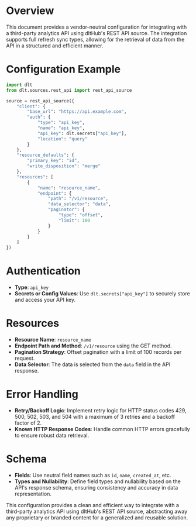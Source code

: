 # Overview

This document provides a vendor-neutral configuration for integrating with a third-party analytics API using dltHub's REST API source. The integration supports full refresh sync types, allowing for the retrieval of data from the API in a structured and efficient manner.

# Configuration Example

```python
import dlt
from dlt.sources.rest_api import rest_api_source

source = rest_api_source({
    "client": {
        "base_url": "https://api.example.com",
        "auth": {
            "type": "api_key",
            "name": "api_key",
            "api_key": dlt.secrets["api_key"],
            "location": "query"
        }
    },
    "resource_defaults": {
        "primary_key": "id",
        "write_disposition": "merge"
    },
    "resources": [
        {
            "name": "resource_name",
            "endpoint": {
                "path": "/v1/resource",
                "data_selector": "data",
                "paginator": {
                    "type": "offset",
                    "limit": 100
                }
            }
        }
    ]
})
```

# Authentication

- **Type**: `api_key`
- **Secrets or Config Values**: Use `dlt.secrets["api_key"]` to securely store and access your API key.

# Resources

- **Resource Name**: `resource_name`
- **Endpoint Path and Method**: `/v1/resource` using the GET method.
- **Pagination Strategy**: Offset pagination with a limit of 100 records per request.
- **Data Selector**: The data is selected from the `data` field in the API response.

# Error Handling

- **Retry/Backoff Logic**: Implement retry logic for HTTP status codes 429, 500, 502, 503, and 504 with a maximum of 3 retries and a backoff factor of 2.
- **Known HTTP Response Codes**: Handle common HTTP errors gracefully to ensure robust data retrieval.

# Schema

- **Fields**: Use neutral field names such as `id`, `name`, `created_at`, etc.
- **Types and Nullability**: Define field types and nullability based on the API's response schema, ensuring consistency and accuracy in data representation.

This configuration provides a clean and efficient way to integrate with a third-party analytics API using dltHub's REST API source, abstracting away any proprietary or branded content for a generalized and reusable solution.